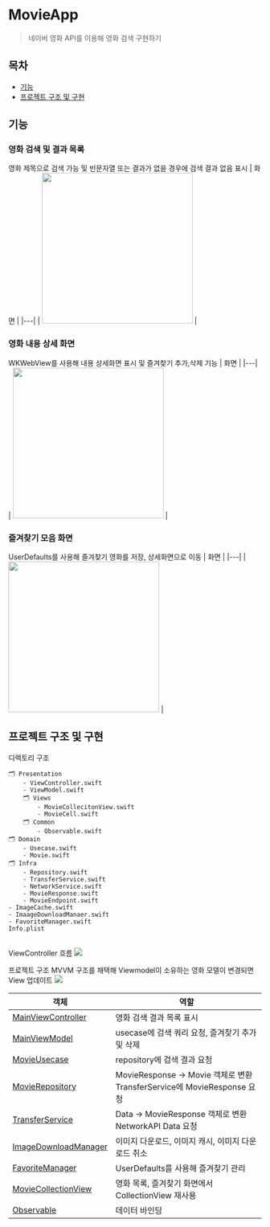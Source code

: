 # MovieApp
> 네이버 영화 API를 이용해 영화 검색 구현하기

## 목차
- [기능](#기능)
- [프로젝트 구조 및  구현](#프로젝트-구조-및-구현)

## 기능
### 영화 검색 및 결과 목록
영화 제목으로 검색 가능 및 빈문자열 또는 결과가 없을 경우에 검색 결과 없음 표시
| 화면 |
|---|
| <img src=https://user-images.githubusercontent.com/38883364/153869642-2e8722fc-1f8a-4db9-81f8-60ce25b356bc.gif width=300> |

### 영화 내용 상세 화면
WKWebView를 사용해 내용 상세화면 표시 및 즐겨찾기 추가,삭제 기능
| 화면 |
|---|
| <img src="https://user-images.githubusercontent.com/38883364/153870910-474ba80e-8acc-417e-9679-a6cb532d19d4.gif" width=300> |

### 즐겨찾기 모음 화면
UserDefaults를 사용해 즐겨찾기 영화를 저장, 상세화면으로 이동 
| 화면 |
|---|
| <img src="https://user-images.githubusercontent.com/38883364/153871422-59b7d582-c10f-4e5e-bf83-a00223afe3bf.gif" width=300> |


## 프로젝트 구조 및  구현
디렉토리 구조
```
🗂 Presentation
    - ViewController.swift
    - ViewModel.swift
    🗂 Views
        - MovieCollecitonView.swift
        - MovieCell.swift
    🗂 Common
        - Observable.swift
🗂 Domain
    - Usecase.swift
    - Movie.swift
🗂 Infra
    - Repository.swift
    - TransferService.swift
    - NetworkService.swift
    - MovieResponse.swift
    - MovieEndpoint.swift
- ImageCache.swift
- ImaageDownloadManaer.swift
- FavoriteManager.swift
Info.plist
```
<br/>
ViewController 흐름
<img src="https://user-images.githubusercontent.com/38883364/153873682-b5edef7a-edad-4e9b-84ab-8183223b8531.png">

프로젝트 구조
MVVM 구조를 채택해 Viewmodel이 소유하는 영화 모델이 변경되면 View 업데이트
<img src="https://user-images.githubusercontent.com/38883364/153875626-19262388-352b-4d8a-b7db-8e67836362b6.png">

| 객체  |  역할 |
|---|---|
| [MainViewController](./MovieApp/MovieApp/Presentation/MainViewController.swift)  | 영화 검색 결과 목록 표시  |
|  [MainViewModel](./MovieApp/MovieApp/Presentation/MainViewModel.swift) | usecase에 검색 쿼리 요청, 즐겨찾기 추가 및 삭제 |
|  [MovieUsecase](./MovieApp/MovieApp/Domain/MovieUsecase.swift) |  repository에 검색 결과 요청 |
|  [MovieRepository](./MovieApp/MovieApp/Infra/MovieRepository.swift) | MovieResponse -> Movie 객체로 변환<br> TransferService에 MovieResponse 요청 |
|  [TransferService](./MovieApp/MovieApp/Infra/TransferService.swift)  |  Data -> MovieResponse 객체로 변환<br> NetworkAPI Data 요청 |
|  [ImageDownloadManager](./MovieApp/MovieApp/ImageDownloadManager.swift)  |  이미지 다운로드, 이미지 캐시, 이미지 다운로드 취소 |
|  [FavoriteManager](./MovieApp/MovieApp/FavoriteManager.swift)  |  UserDefaults를 사용해 즐겨찾기 관리 |
|  [MovieCollectionView](./MovieApp/MovieApp/Presentation/Views/MovieCollectionView.swift)  |  영화 목록, 즐겨찾기 화면에서 CollectionView 재사용 |
|  [Observable](./MovieApp/MovieApp/Presentation/Common/Observable.swift)  |  데이터 바인딩 |

